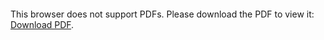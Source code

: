 <object data="christ-in-song/CIS1908pdfs/801.pdf" type="application/pdf" width="100%" height="1024px">
    <embed src="christ-in-song/CIS1908pdfs/801.pdf">
        <p>This browser does not support PDFs. Please download the PDF to view it: <a href="christ-in-song/CIS1908pdfs/801.pdf">Download PDF</a>.</p>
    </embed>
</object>
